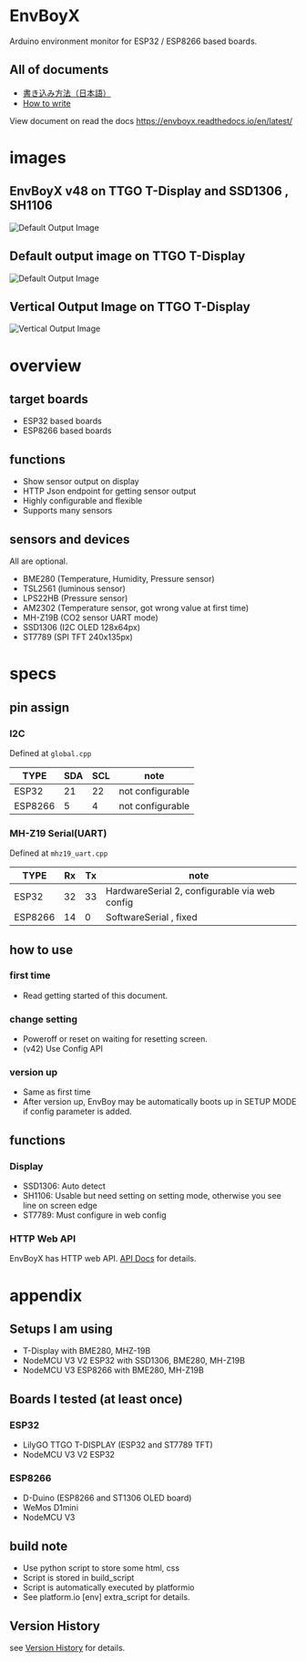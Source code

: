 # EnvBoyX

Arduino environment monitor for ESP32 / ESP8266 based boards.

## All of documents

* [書き込み方法（日本語）](docs/how_to_write.ja.md)
* [How to write](docs/how_to_write.en.md)

View document on read the docs
https://envboyx.readthedocs.io/en/latest/

# images

## EnvBoyX v48 on TTGO T-Display and SSD1306 , SH1106

![Default Output Image](docs/imgs/envboy_v48_esp32.jpg)

## Default output image on TTGO T-Display

![Default Output Image](docs/imgs/EnvBoyX_Horizontal.jpg)

## Vertical Output Image on TTGO T-Display

![Vertical Output Image](docs/imgs/EnvBoyX_Vertical.jpg)

# overview

## target boards

* ESP32 based boards
* ESP8266 based boards

## functions

* Show sensor output on display
* HTTP Json endpoint for getting sensor output 
* Highly configurable and flexible
* Supports many sensors

## sensors and devices

All are optional.

* BME280 (Temperature, Humidity, Pressure sensor)
* TSL2561 (luminous sensor)
* LPS22HB (Pressure sensor)
* AM2302 (Temperature sensor, got wrong value at first time)
* MH-Z19B (CO2 sensor UART mode)
* SSD1306 (I2C OLED 128x64px)
* ST7789 (SPI TFT 240x135px)

# specs

## pin assign

### I2C

Defined at `global.cpp`

| TYPE  | SDA | SCL  | note             |
| ----- | ----| ---- | ---------------- |
|ESP32  |  21 | 22   | not configurable |
|ESP8266|   5 |  4   | not configurable |

### MH-Z19 Serial(UART)

Defined at `mhz19_uart.cpp`

| TYPE  | Rx  | Tx   | note                                          |
| ----- | ----| ---- | --------------------------------------------- |
|ESP32  |  32 | 33   | HardwareSerial 2, configurable via web config |
|ESP8266|  14 |  0   | SoftwareSerial , fixed                        |

## how to use

### first time

* Read getting started of this document.

### change setting

* Poweroff or reset on waiting for resetting screen.
* (v42) Use Config API
 
### version up

* Same as first time
* After version up, EnvBoy may be automatically boots up in SETUP MODE if config parameter is added.

## functions

### Display

* SSD1306: Auto detect
* SH1106: Usable but need setting on setting mode, otherwise you see line on screen edge
* ST7789: Must configure in web config

### HTTP Web API

EnvBoyX has HTTP web API.
[API Docs](docs/api.md) for details.

# appendix

## Setups I am using

* T-Display with BME280, MHZ-19B
* NodeMCU V3 V2 ESP32 with SSD1306, BME280, MH-Z19B
* NodeMCU V3 ESP8266 with BME280, MH-Z19B

## Boards I tested (at least once)

### ESP32

* LilyGO TTGO T-DISPLAY (ESP32 and ST7789 TFT)
* NodeMCU V3 V2 ESP32

### ESP8266

* D-Duino (ESP8266 and ST1306 OLED board)
* WeMos D1mini
* NodeMCU V3

## build note

* Use python script to store some html, css
* Script is stored in build_script
* Script is automatically executed by platformio
* See platform.io [env] extra_script for details.

## Version History

see [Version History](docs/history.md) for details.
